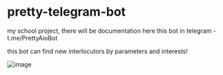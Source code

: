 # pretty-telegram-bot
my school project, there will be documentation here
this bot in telegram - t.me/PrettyAioBot

this bot can find new interlocutors by parameters and interests!

![image](https://user-images.githubusercontent.com/94391766/222524835-a801d3cb-7729-4e78-addc-09c0f4b38103.png)
